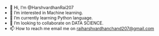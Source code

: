- 👋 Hi, I’m @HarshvardhanRai207
- 👀 I’m interested in Machine learning.
- 🌱 I’m currently learning Python language.
- 💞️ I’m looking to collaborate on DATA SCIENCE.
- 📫 How to reach me email me on raiharshvardhanchand207@gmail.com
<!---
HarshvardhanRai207/HarshvardhanRai207 is a ✨ special ✨ repository because its `README.md` (this file) appears on your GitHub profile.
You can click the Preview link to take a look at your changes.
--->
